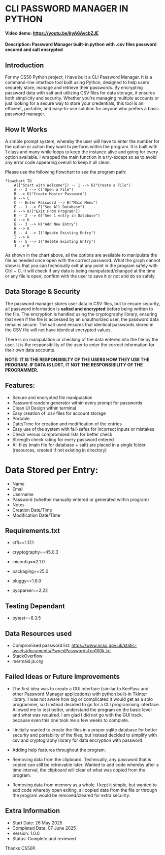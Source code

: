 # CLI PASSWORD MANAGER IN PYTHON
#### Video demo: https://youtu.be/kyA6AvcbZJE
#### Description: Password Manager built-in python with .csv files password secured and salt encrypted

## Introduction

For my CS50 Python project, I have built a CLI Password Manager. It is a command-line interface tool built using Python, designed to help users securely store, manage and retrieve their passwords. By encrypting password data with salt and utilizing CSV files for data storage, it ensures both simplicity and security. Whether you're managing multiple accounts or just looking for a secure way to store your credentials, this tool is an efficient, portable, and easy-to-use solution for anyone who prefers a basic password manager.

## How It Works
A simple prompt system, whereby the user will have to enter the number for the option or action they want to perform within the program. It is built with 1 class and many while loops to keep the instance alive and going for every option available. I wrapped the main function in a try-except so as to avoid any error code appearing overall to keep it all clean. 

Please use the following flowchart to see the program path:
```mermaid
flowchart TD
    A(["Start with Welcome"]) -- 1 --> B("Create a File")
    A -- 2 --> C("Open a File")
    B --> D("Create Master Password")
    D --> C
    C -- Enter Password --> E["Main Menu"]
    E -- 1 --> F("See All Database")
    F --> K(["Exit From Program"])
    E -- 2 --> G("See 1 entry in Database")
    G --> K
    E -- 3 --> H("Add New Entry")
    H --> K
    E -- 4 --> I("Update Existing Entry")
    I --> K
    E -- 5 --> J("Delete Existing Entry")
    J --> K
```

As shown in the chart above, all the options are available to manipulate the file as needed once open with the correct password. What the graph cannot show is that you can technically exit at any point in the program safely with Ctrl + C. It will check if any data is being manipulated/changed at the time or any file is open, confirm with the user to save it or not and do so safely. 

## Data Storage & Security

The password manager stores user data in CSV files, but to ensure security, all password information is **salted and encrypted** before being written to the file. The encryption is handled using the cryptography library, ensuring that even if the file is accessed by an unauthorized user, the password data remains secure. The salt used ensures that identical passwords stored in the CSV file will not have identical encrypted values.

There is no manipulation or checking of the data entered into the file by the user. It is the responsibility of the user to enter the correct information for their own data accounts.

**NOTE: IT IS THE RESPONSIBILTY OF THE USERS HOW THEY USE THE PROGRAM. IF DATA IS LOST, IT NOT THE RESPONSIBILITY OF THE PROGRAMMER.**

## Features:

- Secure and encrypted file manipulation
- Password random generator within every prompt for passwords
- Clean UI Design within terminal
- Easy creation of .csv files for account storage
- Portable
- Date/Time for creation and modification of the entries
- Easy use of the system with fail-safes for incorrect inputs or mistakes
- Check versus compromised lists for better check
- Strength check rating for every password entered 
- All files (main file for database + salt) are placed in a single folder (resources, created if not existing in directory)

# Data Stored per Entry:
+ Name
+ Email
+ Username
+ Password (whether manually entered or generated within program)
+ Notes
+ Creation Date/Time
+ Modification Date/Time

## Requirements.txt
* cffi==1.17.1

* cryptography==45.0.3

* iniconfig==2.1.0

* packaging==25.0

* pluggy==1.6.0

* pycparser==2.22

## Testing Dependant
* pytest==8.3.5

## Data Resources used

+ Compromised password list: https://www.ncsc.gov.uk/static-assets/documents/PwnedPasswordsTop100k.txt
+ StackOverflow
+ mermaid.js.org

## Failed Ideas or Future Improvements
- The first idea was to create a GUI interface (similar to KeePass and other Password Manager applications) with python built-in TkInter library. I was not aware how big or complicated it would get as a solo programmer, so I instead decided to go for a CLI programming interface. Allowed me to test better, understand the program on the basic level and what was required. I am glad I did not go with the GUI track, because even this one took me a few weeks to complete. 

- I initially wanted to create the files in a proper sqlite database for better security and portability of the files, but instead decided to simplify with csv and cryptography library for data encryption with password 

- Adding help features throughout the program.

- Removing data from the clipboard. Technically, any password that is copied can still be retreivable later. Wanted to add code whereby after a time interval, the clipboard will clear of what was copied from the program.

- Removing data from memory as a whole. I kept it simple, but wanted to add code whereby open exiting, all copied data from the file or through the program would be removed/cleared for extra security.

## Extra Information
+ Start Date: 26 May 2025
+ Completed Date: 07 June 2025
+ Version: 1.0.0
+ Status: Complete and reviewed

Thanks CS50P.